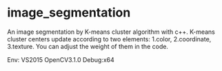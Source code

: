 # image_segmentation
An image segmentation by K-means cluster algorithm with c++. K-means cluster centers update according to two elements: 1.color, 2.coordinate, 3.texture. You can adjust the weight of them in the code.

Env:
VS2015
OpenCV3.1.0
Debug:x64 


